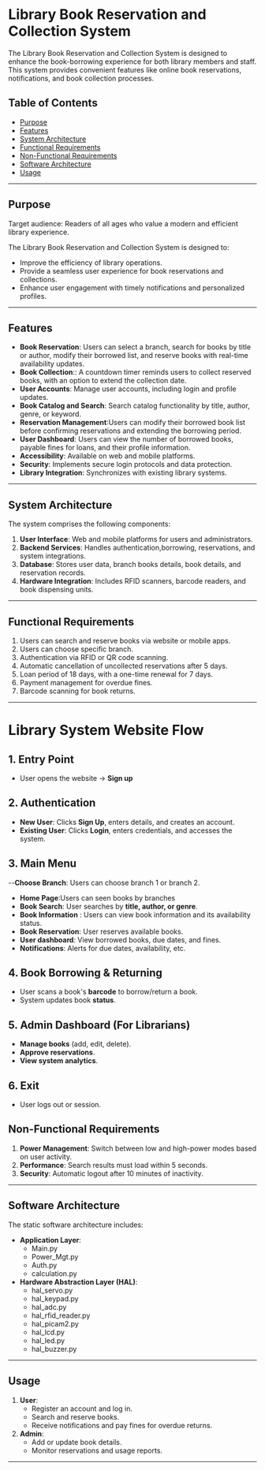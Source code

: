 # Library Book Reservation and Collection System

The Library Book Reservation and Collection System is designed to enhance the book-borrowing experience for both library members and staff. This system provides convenient features like online book reservations, notifications, and book collection processes. 

## Table of Contents
- [Purpose](#purpose)
- [Features](#features)
- [System Architecture](#system-architecture)
- [Functional Requirements](#functional-requirements)
- [Non-Functional Requirements](#non-functional-requirements)
- [Software Architecture](#software-architecture)
- [Usage](#usage)

---

## Purpose

Target audience: Readers of all ages who value a modern and efficient library experience.

The Library Book Reservation and Collection System is designed to:
- Improve the efficiency of library operations.
- Provide a seamless user experience for book reservations and collections.
- Enhance user engagement with timely notifications and personalized profiles.

---

## Features
- **Book Reservation**: Users can select a branch, search for books by title or author, modify their borrowed list, and reserve books with real-time availability updates.
- **Book Collection**:: A countdown timer reminds users to collect reserved books, with an option to extend the collection date.
- **User Accounts**: Manage user accounts, including login and profile updates.
- **Book Catalog and Search**: Search catalog functionality by title, author, genre, or keyword.
- **Reservation Management**:Users can modify their borrowed book list before confirming reservations and extending the borrowing period.
- **User Dashboard**: Users can view the number of borrowed books, payable fines for loans, and their profile information.
- **Accessibility**: Available on web and mobile platforms.
- **Security**: Implements secure login protocols and data protection.
- **Library Integration**: Synchronizes with existing library systems.

---

## System Architecture
The system comprises the following components:
1. **User Interface**: Web and mobile platforms for users and administrators.
2. **Backend Services**: Handles authentication,borrowing, reservations, and system integrations.
3. **Database**: Stores user data, branch books details, book details, and reservation records.
4. **Hardware Integration**: Includes RFID scanners, barcode readers, and book dispensing units.

---

## Functional Requirements
1. Users can search and reserve books via website or mobile apps.
2. Users can choose specific branch.
3. Authentication via RFID or QR code scanning.
4. Automatic cancellation of uncollected reservations after 5 days.
5. Loan period of 18 days, with a one-time renewal for 7 days.
6. Payment management for overdue fines.
7. Barcode scanning for book returns.

---

# Library System Website Flow

## 1. Entry Point
- User opens the website → **Sign up** 

## 2. Authentication
- **New User**: Clicks **Sign Up**, enters details, and creates an account.
- **Existing User**: Clicks **Login**, enters credentials, and accesses the system.

## 3. Main Menu
--**Choose Branch**: Users can choose branch 1 or branch 2.
- **Home Page**:Users can seen books by branches
- **Book Search**: User searches by **title, author, or genre**.
- **Book Information** : Users can view book information and its availability status.
- **Book Reservation**: User reserves available books.
- **User dashboard**: View borrowed books, due dates, and fines.
- **Notifications**: Alerts for due dates, availability, etc.

## 4. Book Borrowing & Returning
- User scans a book's **barcode** to borrow/return a book.
- System updates book **status**.

## 5. Admin Dashboard (For Librarians)
- **Manage books** (add, edit, delete).
- **Approve reservations**.
- **View system analytics**.

## 6. Exit
- User logs out or session.


## Non-Functional Requirements
1. **Power Management**: Switch between low and high-power modes based on user activity.
2. **Performance**: Search results must load within 5 seconds.
3. **Security**: Automatic logout after 10 minutes of inactivity.

---

## Software Architecture
The static software architecture includes:
- **Application Layer**:
  - Main.py
  - Power_Mgt.py
  - Auth.py
  - calculation.py
- **Hardware Abstraction Layer (HAL)**:
  - hal_servo.py
  - hal_keypad.py
  - hal_adc.py
  - hal_rfid_reader.py
  - hal_picam2.py
  - hal_lcd.py
  - hal_led.py
  - hal_buzzer.py
    
---

## Usage
1. **User**:
   - Register an account and log in.
   - Search and reserve books.
   - Receive notifications and pay fines for overdue returns.
2. **Admin**:
   - Add or update book details.
   - Monitor reservations and usage reports.

---



